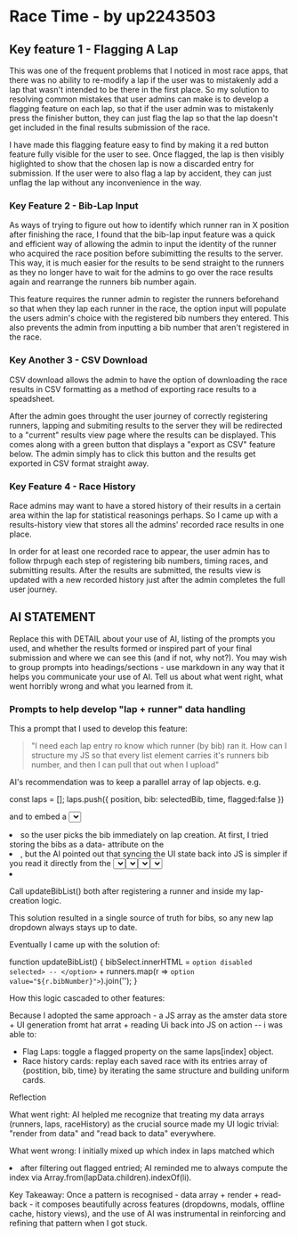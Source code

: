 # Race Time - by up2243503

## Key feature 1 - Flagging A Lap
This was one of the frequent problems that I noticed in most race apps, that there was no ability to re-modify a lap if the user was to mistakenly add a lap that wasn't intended to be there in the first place. So my solution to resolving common mistakes that user admins can make is to develop a flagging feature on each lap, so that if the user admin was to mistakenly press the finisher button, they can just flag the lap so that the lap doesn't get included in the final results submission of the race. 

I have made this flagging feature easy to find by making it a red button feature fully visible for the user to see. Once flagged, the lap is then visibly higlighted to show that the chosen lap is now a discarded entry for submission. If the user were to also flag a lap by accident, they can just unflag the lap without any inconvenience in the way.


### Key Feature 2 - Bib-Lap Input
As ways of trying to figure out how to identify which runner ran in X position after finishing the race, I found that the bib-lap input feature was a quick and efficient way of allowing the admin to input the identity of the runner who acquired the race position before subimitting the results to the server. This way, it is much easier for the results to be send straight to the runners as they no longer have to wait for the admins to go over the race results again and rearrange the runners bib number again.

This feature requires the runner admin to register the runners beforehand so that when they lap each runner in the race, the option input will populate the users admin's choice with the registered bib numbers they entered. This also prevents the admin from inputting a bib number that aren't registered in the race. 


### Key Another 3 - CSV Download

CSV download allows the admin to have the option of downloading the race results in CSV formatting as a method of exporting race results to a speadsheet. 

After the admin goes throught the user journey of correctly registering runners, lapping and submiting results to the server they will be redirected to a "current" results view page where the results can be displayed. This comes along with a green button that displays a "export as CSV" feature below. The admin simply has to click this button and the results get exported in CSV format straight away.  

### Key Feature 4 - Race History

Race admins may want to have a stored history of their results in a certain area within the lap for statistical reasonings perhaps. So I came up with a results-history view that stores all the admins' recorded race results in one place.

In order for at least one recorded race to appear, the user admin has to follow thrpugh each step of registering bib numbers, timing races, and submitting results. After the results are submitted, the results view is updated with a new recorded history just after the admin completes the full user journey.


## AI STATEMENT 
Replace this with DETAIL about your use of AI, listing of the prompts you used, and whether the results formed or inspired part of your final submission and where we can see this (and if not, why not?). You may wish to group prompts into headings/sections - use markdown in any way that it helps you communicate your use of AI.  Tell us about what went right,  what went horribly wrong and what you learned from it.

### Prompts to help develop "lap + runner" data handling

This a prompt that I used to develop this feature:

>"I need each lap entry ro know which runner (by bib) ran it. How can I structure my JS so that every list element carries it's runners bib number, and then I can pull that out when I upload"

AI's recommendation was to keep a parallel array of lap objects. e.g.

const laps = [];
laps.push({ position, bib: selectedBib, time, flagged:false })

and to embed a <select> OR <input> inside each <li> so the user picks the bib immediately on lap creation. At first, I tried storing the bibs as a data- attribute on the <li>, but the AI pointed out that syncing the UI state back into JS is simpler if you read it directly from the <select> on upload.

You will be able to see this piece of code in my prepareLapListener() function. After creating the <li> element I populate the bib <select> from my runners[] array. In my upload handler, I loop over each .lap-li, grab the li.querySelector('.lap-bib).value, and push it into my resultsToUpload array alongside position and time.

### Prompts to implement the "flag feature" and skip validation when flagged

As I initally have an invalid bib error for when an admin tries to submit a lap without inputting a bib number, I had conflicts with this issue if the lap was UNFLAGGED. So I insisted on AI's help to resolve this conflict in my code

Prompt:

> "When I flag a lap, I want to ignore the "invalid bib" error for that lap. How can I modify my validation loop?"

AI's suggestion:

for (const li of lapRows) {
    if (li.classList.contains('flagged')) continue;
    //then require bib
}

this solution helped without any more conflicts to the flagging feature. This can be found in my uploadBtn handler.

### Prompts to build and re-use the bib-population feature

Prompt:

"Rather than hard-coding bib option in each lap element, how can I dynammicallt feed in the list of refgistered runners so every new lap <select> shows exactly the bibs I've entered?"

AI's solution: 

1. Maintain a global runners = [] that I push into whenever the admin registers a runner.

2. Expose a helper function updateBibList() that can regenerate a <datalist> OR fill a <select>

3. Call updateBibList() both after registering a runner and inside my lap-creation logic.

This solution resulted in a single source of truth for bibs, so any new lap dropdown always stays up to date.

Eventually I came up with the solution of: 

function updateBibList() {
    bibSelect.innerHTML = `option disabled selected> -- </option>` +
        runners.map(r => `option value="${r.bibNumber}">`).join('');
}

How this logic cascaded to other features:

Because I adopted the same approach - a JS array as the amster data store + UI generation fromt hat arrat + reading Ui back into JS on action -- i was able to: 

- Flag Laps: toggle a flagged property on the same laps[index] object.
- Race history cards: replay each saved race with its entries array of {postition, bib, time} by iterating the same structure and building uniform cards.


Reflection

What went right: AI helpled me recognize that treating my data arrays (runners, laps, raceHistory) as the crucial source made my UI logic trivial: "render from data" and "read back to data" everywhere.

What went wrong: I initially mixed up which index in laps matched which <li> after filtering out flagged entried; AI reminded me to always compute the index via Array.from(lapData.children).indexOf(li).

Key Takeaway: Once a pattern is recognised - data array + render + read-back - it composes beautifully across features (dropdowns, modals, offline cache, history views), and the use of AI was instrumental in reinforcing and refining that pattern when I got stuck.